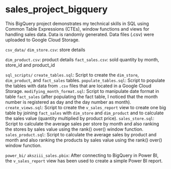# sales_project_bigquery

This BigQuery project demonstrates my technical skills in SQL using Common Table Expressions (CTEs), window functions and views for handling sales data. Data is randomly generated. Data files (.csv) were uploaded to Google Cloud Storage.

`csv_data/`
  `dim_store.csv`: store details
  
  `dim_product.csv`: product details
  `fact_sales.csv`: sold quantity by month, store_id and product_id

`sql_scripts/`
  `create_tables.sql`: Script to create the `dim_store`, `dim_product`, and `fact_sales` tables.
  `populate_tables.sql`: Script to populate the tables with data from `.csv` files that are located in a Google Cloud Storage.
  `modifying_month_format.sql`: Script to manipulate date format in table `fact_sales` (after populating the fact table, I noticed that the month number is registered as day and the day number as month).
  `create_views.sql`: Script to create the `v_sales_report` view to create one big table by joining `fact_sales` with `dim_store` and `dim_product` and to calculate the sales value (quantity multiplied by product price).
  `sales_store.sql`: Script to calculate the average sales per store by month and also ranking the stores by sales value using the rank() over() window function.
  `sales_product.sql`: Script to calculate the average sales by product and month and also ranking the products by sales value using the rank() over() window function.

`power_bi/`
  `aksziii_sales.pbix`: After connecting to BigQuery in Power BI, the `v_sales_report` view has been used to create a simple Power BI report.
